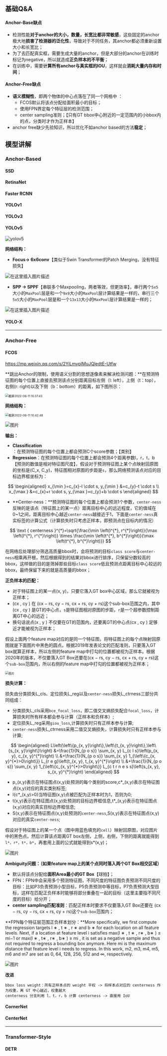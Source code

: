

## 基础Q&A



#### Anchor-Base缺点

- 检测性能**对于anchor的大小，数量，长宽比都非常敏感**，这些固定的anchor极大地**损害了检测器的泛化性**，导致对于不同任务，其anchor都必须重新设置大小和长宽比；
- 为了去匹配真实框，需要生成大量的anchor，但是大部分的anchor在训练时标记为negative，所以就造成**正负样本的不平衡**；
- 在训练中，需要**计算所有anchor与真实框的IOU**，这样就会**消耗大量内存和时间**；



#### Anchor-Free缺点

- **语义模糊性**，即两个物体的中心点落在了同一个网格中 ：
  - FCOS默认将该点分配给面积最小的目标；
  - 使用FPN界定每个特征层的检测范围；
  - center sampling准则；【只有GT bbox中心附近的一定范围内的小bbox内的点，分类时才作为正样本】
- anchor free缺少先验知识，所以优化不如anchor based的方法**稳定**；



## 模型讲解



### Anchor-Based

#### SSD



#### RetinaNet



#### Faster RCNN



#### YOLOv1



#### YOLOv3



#### YOLOv5 



![yolov5](%E7%9B%AE%E6%A0%87%E6%A3%80%E6%B5%8B.assets/172404576-c260dcf9-76bb-4bc8-b6a9-f2d987792583.png)



**网络结构：**

- **Focus-> 6x6conv**【类似于Swin Transformer的Patch Merging，没有特征损失】

![在这里插入图片描述](%E7%9B%AE%E6%A0%87%E6%A3%80%E6%B5%8B.assets/watermark,type_d3F5LXplbmhlaQ,shadow_50,text_Q1NETiBA5aSq6Ziz6Iqx55qE5bCP57u_6LGG,size_20,color_FFFFFF,t_70,g_se,x_16.png)



- **SPP -> SPPF**【串联多个Maxpooling，两者等效，但更效率】，串行两个`5x5`大小的`MaxPool`层是和一个`9x9`大小的`MaxPool`层计算结果是一样的，串行三个`5x5`大小的`MaxPool`层是和一个`13x13`大小的`MaxPool`层计算结果是一样的；

![在这里插入图片描述](%E7%9B%AE%E6%A0%87%E6%A3%80%E6%B5%8B.assets/watermark,type_d3F5LXplbmhlaQ,shadow_50,text_Q1NETiBA5aSq6Ziz6Iqx55qE5bCP57u_6LGG,size_20,color_FFFFFF,t_70,g_se,x_16-20220611195625836.png)



#### YOLO-X



------



### Anchor-Free



#### FCOS

https://mp.weixin.qq.com/s/2YiLmypIMuJQledtE-Utfw

**跳出Anchor的限制，使用语义分割的思想逐像素来解决检测问题：**在预测特征图的每个位置上直接去预测该点分别距离目标左侧（l: left），上侧（t：top），右侧(r: right)以及下侧（b：bottom）的距离，如下图所示：

<img src="%E7%9B%AE%E6%A0%87%E6%A3%80%E6%B5%8B.assets/%E6%88%AA%E5%B1%8F2022-06-11%2010.37.43.png" alt="截屏2022-06-11 10.37.43" style="zoom:67%;" />



**网络结构：**

<img src="%E7%9B%AE%E6%A0%87%E6%A3%80%E6%B5%8B.assets/%E6%88%AA%E5%B1%8F2022-06-11%2010.42.48.png" alt="截屏2022-06-11 10.42.48" style="zoom:67%;" />

![图片](%E7%9B%AE%E6%A0%87%E6%A3%80%E6%B5%8B.assets/640.png)



**输出：**

- **Classification**：在预测特征图的每个位置上都会预测C个score参数；【类别】
- **Regression**：在预测特征图的每个位置上都会预测4个距离参数l，r，t，b【预测的数值是相对特征图尺度】，假设对于预测特征图上某个点映射回原图的坐标是(C_x, C_y)，特征图相对原图的步距是`s`，那么网络预测该点对应的目标边界框坐标为：

$$
\begin{aligned}
x_{\min }=c_{x}-l \cdot s, y_{\min } &=c_{y}-t \cdot s \\
x_{\max } &=c_{x}+r \cdot s, y_{\max }=c_{y}+b \cdot s
\end{aligned}
$$

- **Center-ness：**预测特征图的每个位置上都会预测1个参数，`center-ness`反映的是该点（特征图上的某一点）距离目标中心的远近程度，它的值域在0~1之间，距离目标中心越近`center-ness`越接近于1，下面是`center-ness`真实标签的计算公式（计算损失时只考虑正样本，即预测点在目标内的情况）

$$
\text { centerness }^{*}=\sqrt{\frac{\min \left(l^{*}, r^{*}\right)}{\max \left(l^{*}, r^{*}\right)} \times \frac{\min \left(t^{*}, b^{*}\right)}{\max \left(t^{*}, b^{*}\right)}}
$$

​    在网络后处理部分筛选高质量bbox时，会将预测的目标`class score`与`center-ness`相乘再开根，然后根据得到的结果对bbox进行排序，只保留分数较高的bbox，这样做的目的是筛掉那些目标`class score`低且预测点距离目标中心较远的bbox，最终保留下来的就是高质量的bbox；



**正负样本的匹配：**

- 对于特征图上的某一点(x, y)，只要它落入GT box中心区域，那么它就被视为正样本；
- (cx , cy ) 在 (cx − rs, cy − rs, cx + rs, cy + rs)这个sub-box范围之内，其中(cx , cy ) 是GT的中心点，`s`是特征图相对原图的步距，`r`是一个超参数控制距离GT中心的远近；
- 换句话说点(x , y ) 不仅要在GT的范围内，还要离GT的中心点(cx , cy ) 足够近才能被视为正样本；



假设上面两个feature map对应的是同一个特征图，将特征图上的每个点映射回原图就是下面图片中黑色的圆点。根据2019年发表论文的匹配准则，只要落入GT box就算正样本，所以左侧的feature map中打勾的位置都被视为正样本。根据2020年的版本，不仅要落入GT Box还要在(cx − rs, cy − rs, cx + rs, cy + rs)这个`sub-box`范围内，所以右侧的feature map中打勾的位置都被视为正样本；



<img src="%E7%9B%AE%E6%A0%87%E6%A3%80%E6%B5%8B.assets/640-20220611113248420.png" alt="图片" style="zoom: 67%;" />



**损失计算：**

损失由分类损失L_cls、定位损失L_reg以及`center-ness`损失L_ctrness三部分共同组成：

- 分类损失L_cls采用`bce_focal_loss`，即二值交叉熵损失配合`focal_loss`，计算损失时所有样本都会参与计算（正样本和负样本）;
- 定位损失L_reg采用`giou_loss`,计算损失时只有正样本参与计算;
- `center-ness`损失L_ctrness采用二值交叉熵损失，计算损失时只有正样本参与计算;


$$
\begin{aligned}
L\left(\left\{p_{x, y}\right\},\left\{t_{x, y}\right\},\left\{s_{x, y}\right\}\right) &=\frac{1}{N_{p o s}} \sum_{x, y} L_{c l s}\left(p_{x, y}, c_{x, y}^{*}\right) \\
&+\frac{1}{N_{p o s}} \sum_{x, y} 1_{\left\{c_{x, y}^{*}>0\right\}} L_{r e g}\left(t_{x, y}, t_{x, y}^{*}\right) \\
&+\frac{1}{N_{p o s}} \sum_{x, y} 1_{\left\{c_{x, y}^{*}>0\right\}} L_{c t r n e s s}\left(s_{x, y}, s_{x, y}^{*}\right)
\end{aligned}
$$

- p_(x,y)表示在特征图点(x,y)处预测的每个类别的score,c*_(x,y)表示在特征图点(x,y)对应的真实类别标签;
- l{c*_(x,y)>0}当特征图(x,y)点被匹配为正样本时为1，否则为0;
- t(x,y)表示在特征图点(x,y)处预测的目标边界框信息,t*_(x,y)表示在特征图点(x,y)对应的真实目标边界框信息;
- S(x,y)表示在特征图点(x,y)处预测的`center-ness`,S(x,y)表示在特征图点(x,y)对应的真实`center-ness`;



假设对于特征图上的某一个点（图中用蓝色填充的`cell`）映射回原图，对应图片中的黑色点。然后计算该点距离GT box左侧，上侧，右侧，下侧的距离就能得到`l*，r*，t*，b*`，再套用上面的公式就能得到s*(x,y)；

![图片](%E7%9B%AE%E6%A0%87%E6%A3%80%E6%B5%8B.assets/640-20220611115914689.png)



**Ambiguity问题：（如果feature map上的某个点同时落入两个GT Box相交区域）**

- 默认将该点分配给**面积Area最小的GT Box**【球拍】；
- FPN：FPN中会采用多个预测特征图，不同尺度的特征图负责预测不同尺度的目标：比如P3负责预测小型目标，P5负责预测中等目标，P7负责预测大型目标，这样在匹配正负样本时能够将部分重叠在一起的目标（这里主要指不同尺度的目标）给分开；
- **center sampling匹配准则**：匹配正样本时要求不仅要落入GT Box还要在 (cx − rs, cy − rs, cx + rs, cy + rs)这个`sub-box`范围内；



**FPN每个特征层范围正负样本划分：**More specifically, we first compute the regression targets l ∗ , t ∗ , r ∗ and b ∗ for each location on all feature levels. Next, if a location at feature level i satisfies max(l ∗ , t ∗ , r∗ , b∗ ) ≤ mi−1 or max(l ∗ , t∗ , r∗ , b∗ ) ≥ mi , it is set as a negative sample and thus not required to regress a bounding box anymore. Here mi is the maximum distance that feature level i needs to regress. In this work, m2, m3, m4, m5, m6 and m7 are set as 0, 64, 128, 256, 512 and ∞, respectively.



![图片](%E7%9B%AE%E6%A0%87%E6%A3%80%E6%B5%8B.assets/640-20220611120136742.png)



**改进**

```
bbox loss weight：所有正样本点的 weight 平权 -> 将样本点对应的 centerness 作为权重，离 GT 中心越近，权重越大
centerness 分支利用 l，t，r，b 计算 centerness -> 直接用 IoU
```



#### CornerNet



#### CenterNet



------



### Transformer-Style



#### DETR
